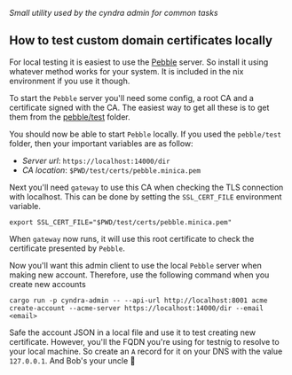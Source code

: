 _Small utility used by the cyndra admin for common tasks_

## How to test custom domain certificates locally
For local testing it is easiest to use the [Pebble](https://github.com/letsencrypt/pebble) server. So install it using
whatever method works for your system. It is included in the nix environment if you use it though.

To start the `Pebble` server you'll need some config, a root CA and a certificate signed with the CA. The easiest way
to get all these is to get them from the [pebble/test](https://github.com/letsencrypt/pebble/tree/main/test) folder.

You should now be able to start `Pebble` locally. If you used the `pebble/test` folder, then your important
variables are as follow:

- *Server url*: `https://localhost:14000/dir`
- *CA location*: `$PWD/test/certs/pebble.minica.pem`

Next you'll need `gateway` to use this CA when checking the TLS connection with localhost. This can be done by
setting the `SSL_CERT_FILE` environment variable.

``` shell
export SSL_CERT_FILE="$PWD/test/certs/pebble.minica.pem"
```

When `gateway` now runs, it will use this root certificate to check the certificate presented by `Pebble`.

Now you'll want this admin client to use the local `Pebble` server when making new account. Therefore, use the
following command when you create new accounts

``` shell
cargo run -p cyndra-admin -- --api-url http://localhost:8001 acme create-account --acme-server https://localhost:14000/dir --email <email>
```

Safe the account JSON in a local file and use it to test creating new certificate. However, you'll the FQDN you're
using for testnig to resolve to your local machine. So create an `A` record for it on your DNS with the value
`127.0.0.1`. And Bob's your uncle 🎉 
